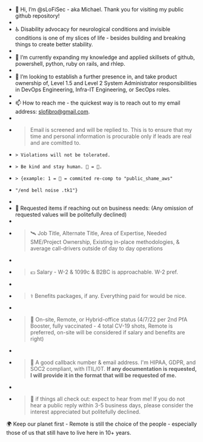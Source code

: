 - 👋 Hi, I’m @sLoFiSec - aka Michael. Thank you for visiting my public github repository!
-
- ♿ Disability advocacy for neurological conditions and invisible conditions is one of my slices of life - besides building and breaking things to create better stability.
- 
- 🌱 I’m currently expanding my knowledge and applied skillsets of github, powershell, python, ruby on rails, and rhlep.
- 
- 💞️ I’m looking to establish a further presence in, and take product ownership of, Level 1.5 and Level 2 System Administrator responsibilities in DevOps Engineering, Infra-IT Engineering, or SecOps roles.
- 
- 📫 How to reach me - the quickest way is to reach out to my email address: slofibro@gmail.com. 
- 
-   > Email is screened and will be replied to. This is to ensure that my time and personal information is procurable only if leads are real and are comitted to.
-     > Violations will not be tolerated. 
-     > Be kind and stay human. 👻 = 🔔. 
-     > {example: 1 = 🔔 = commited re-comp to "public_shame_aws"
-     "/end bell noise .tk1"}
-     
- 🤖 Requested items if reaching out on business needs: (Any omission of requested values will be politefully declined)
- 
-   > 🛰  Job Title, Alternate Title, Area of Expertise, Needed SME/Project Ownership, Existing in-place methodologies, & average call-drivers outside of day to day operations
-   
-   > 💵 Salary - W-2 & 1099c & B2BC is approachable. W-2 pref.
-   
-   > ⚕   Benefits packages, if any. Everything paid for would be nice.
-   
-   > 🏢 On-site, Remote, or Hybrid-office status (4/7/22 per 2nd PfA Booster, fully vaccinated - 4 total CV-19 shots, Remote is preferred, on-site will be considered if salary and benefits are right)
-   
-   > 📱  A good callback number & email address. I'm HIPAA, GDPR, and SOC2 compliant, with ITIL/0T. **If any documentation is requested, I will provide it in the format that will be requested of me.**
-   
-   > 📩 if things all check out: expect to hear from me! If you do not hear a public reply within 3-5 business days,  please consider the interest appreciated but politefully declined.

🌍 Keep our planet first - Remote is still the choice of the people - especially those of us that still have to live here in 10+ years.

<!---
sLoFiSec/sLoFiSec is a ✨ special ✨ repository because its `README.md` (this file) appears on your GitHub profile.
You can click the Preview link to take a look at your changes.
--->
